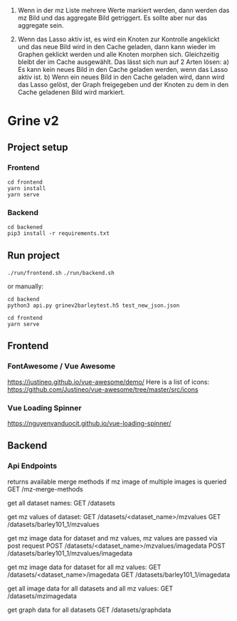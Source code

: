 1. Wenn in der mz Liste mehrere Werte markiert werden, dann werden das mz Bild und das aggregate Bild getriggert.
Es sollte aber nur das aggregate sein.

5. Wenn das Lasso aktiv ist, es wird ein Knoten zur Kontrolle angeklickt und das neue Bild wird in den
Cache geladen, dann kann wieder im Graphen geklickt werden und alle Knoten morphen sich.
Gleichzeitig bleibt der im Cache ausgewählt. Das lässt sich nun auf 2 Arten lösen:
a) Es kann kein neues Bild in den Cache geladen werden, wenn das Lasso aktiv ist.
b) Wenn ein neues Bild in den Cache geladen wird, dann wird das Lasso gelöst, der
Graph freigegeben und der Knoten zu dem in den Cache geladenen Bild wird markiert.




# Grine v2

## Project setup

### Frontend
```
cd frontend
yarn install
yarn serve
```

### Backend
```
cd backened
pip3 install -r requirements.txt
```

## Run project
`./run/frontend.sh`
`./run/backend.sh`

or manually:

```
cd backend
python3 api.py grinev2barleytest.h5 test_new_json.json
```

```
cd frontend
yarn serve
```


## Frontend

### FontAwesome / Vue Awesome
https://justineo.github.io/vue-awesome/demo/
Here is a list of icons: https://github.com/Justineo/vue-awesome/tree/master/src/icons

### Vue Loading Spinner
https://nguyenvanduocit.github.io/vue-loading-spinner/

## Backend

### Api Endpoints
returns available merge methods if mz image of multiple images is queried
GET /mz-merge-methods

get all dataset names:
GET /datasets

get mz values of dataset:
GET /datasets/<dataset_name>/mzvalues
GET /datasets/barley101_1/mzvalues

get mz image data for dataset and mz values, mz values are passed via post request
POST /datasets/<dataset_name>/mzvalues/imagedata
POST /datasets/barley101_1/mzvalues/imagedata

get mz image data for dataset for all mz values:
GET /datasets/<dataset_name>/imagedata
GET /datasets/barley101_1/imagedata

get all image data for all datasets and all mz values:
GET /datasets/mzimagedata

get graph data for all datasets
GET /datasets/graphdata
